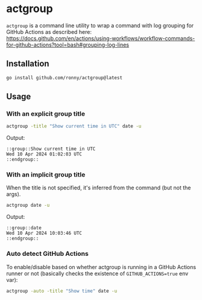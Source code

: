 # actgroup

`actgroup` is a command line utility to wrap a command with log grouping for GitHub Actions
as described here:
https://docs.github.com/en/actions/using-workflows/workflow-commands-for-github-actions?tool=bash#grouping-log-lines

## Installation

```sh
go install github.com/ronny/actgroup@latest
```

## Usage

### With an explicit group title

```sh
actgroup -title "Show current time in UTC" date -u
```

Output:

```
::group::Show current time in UTC
Wed 10 Apr 2024 01:02:03 UTC
::endgroup::
```

### With an implicit group title

When the title is not specified, it's inferred from the command (but not the args).

```sh
actgroup date -u
```

Output:

```
::group::date
Wed 10 Apr 2024 10:03:46 UTC
::endgroup::
```

### Auto detect GitHub Actions

To enable/disable based on whether actgroup is running in a GitHub Actions
runner or not (basically checks the existence of `GITHUB_ACTIONS=true` env var):

```sh
actgroup -auto -title "Show time" date -u
```
